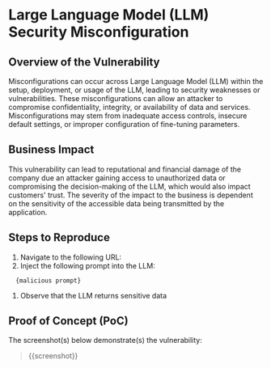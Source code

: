 # Large Language Model (LLM) Security Misconfiguration

## Overview of the Vulnerability

Misconfigurations can occur across Large Language Model (LLM) within the setup, deployment, or usage of the LLM, leading to security weaknesses or vulnerabilities. These misconfigurations can allow an attacker to compromise confidentiality, integrity, or availability of data and services. Misconfigurations may stem from inadequate access controls, insecure default settings, or improper configuration of fine-tuning parameters.

## Business Impact

This vulnerability can lead to reputational and financial damage of the company due an attacker gaining access to unauthorized data or compromising the decision-making of the LLM, which would also impact customers' trust. The severity of the impact to the business is dependent on the sensitivity of the accessible data being transmitted by the application.

## Steps to Reproduce

1. Navigate to the following URL:
1. Inject the following prompt into the LLM:

```prompt
  {malicious prompt}
```

1. Observe that the LLM returns sensitive data

## Proof of Concept (PoC)

The screenshot(s) below demonstrate(s) the vulnerability:
>
> {{screenshot}}
